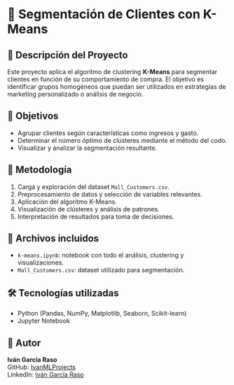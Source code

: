 # 🎯 Segmentación de Clientes con K-Means

## 📌 Descripción del Proyecto
Este proyecto aplica el algoritmo de clustering **K-Means** para segmentar clientes en función de su comportamiento de compra. El objetivo es identificar grupos homogéneos que puedan ser utilizados en estrategias de marketing personalizado o análisis de negocio.

## 🎯 Objetivos
- Agrupar clientes según características como ingresos y gasto.
- Determinar el número óptimo de clústeres mediante el método del codo.
- Visualizar y analizar la segmentación resultante.

## 🧪 Metodología
1. Carga y exploración del dataset `Mall_Customers.csv`.
2. Preprocesamiento de datos y selección de variables relevantes.
3. Aplicación del algoritmo K-Means.
4. Visualización de clústeres y análisis de patrones.
5. Interpretación de resultados para toma de decisiones.

## 📁 Archivos incluidos
- `k-means.ipynb`: notebook con todo el análisis, clustering y visualizaciones.
- `Mall_Customers.csv`: dataset utilizado para segmentación.

## 🛠️ Tecnologías utilizadas
- Python (Pandas, NumPy, Matplotlib, Seaborn, Scikit-learn)  
- Jupyter Notebook

## 🚀 Autor
**Iván García Raso**  
GitHub: [IvanMLProjects](https://github.com/IvanMLProjects)  
LinkedIn: [Iván García Raso](https://www.linkedin.com/in/ivan-garcia-raso)
